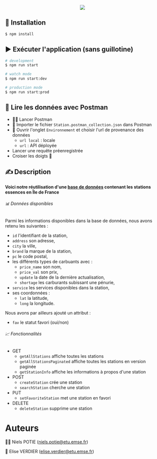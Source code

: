 <p align="center">
  <img src="https://www.me-mines-saint-etienne.org/wp-content/uploads/2017/11/logo-ecole-des-mines-saint-etienne.png"/></a>
</p>

## 🚀 Installation

```bash
$ npm install
```


## ▶️ Exécuter l'application (sans guillotine)

```bash
# development
$ npm run start

# watch mode
$ npm run start:dev

# production mode
$ npm run start:prod
```

## 📖 Lire les données avec Postman

- 👩‍🚀 Lancer Postman
- 📑 Importer le fichier `Station.postman_collection.json` dans Postman
-  🌳 Ouvrir l'onglet `Environnement` et choisir l'url de provenance des données
    - `url local` : locale
    - `url` : API déployée
- Lancer une requête préenregistrée
- Croiser les doigts 🤞


## ✍ Description

#### Voici notre réutilisation d'une [base de données](https://data.economie.gouv.fr/api/records/1.0/download/?dataset=prix-carburants-fichier-instantane-test-ods-copie%40opendatamef&q=&format=json&refine.ville=Paris) contenant les stations essences en Île de France

###### 📊 Données disponibles
Parmi les informations disponibles dans la base de données, nous avons retenu les suivantes : 
- `id` l'identifiant de la station,
- `address` son adresse,
- `city` la ville,
- `brand` la marque de la station,
- `pc` le code postal,
- les différents types de carbuants avec :
  - `price_name` son nom,
  - `price_val` son prix, 
  - `update` la date de la dernière actualisation,
  - `shortage` les carburants subissant une pénurie,
- `service` les services disponibles dans la station,
- ses coordonnées :
  - `lat` la latitude,
  - `long` la longitude.
  
Nous avons par ailleurs ajouté un attribut : 
- `fav` le statut favori (oui/non)

###### 📈 Fonctionnalités 
- GET 
  - `getAllStations` affiche toutes les stations
  - `getAllStationsPaginated` affiche toutes les stations en version paginée
  - `getStationInfo` affiche les informations à propos d'une station
- POST 
  - `createStation` crée une station
  - `searchStation` cherche une station
- PUT 
  - `setFavoriteStation` met une station en favori
- DELETE 
  - `deleteStation` supprime une station

# Auteurs

👨‍🦰 Niels POTIE (niels.potie@etu.emse.fr)

👩 Elise VERDIER (elise.verdier@etu.emse.fr)
